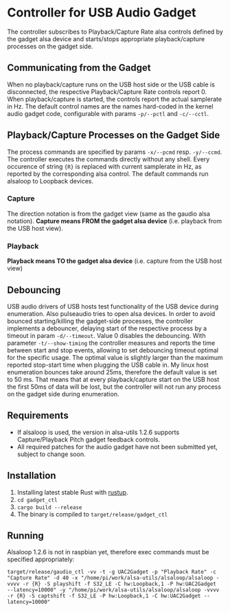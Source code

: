 # Controller for USB Audio Gadget
The controller subscribes to Playback/Capture Rate alsa controls defined by the gadget alsa device and starts/stops appropriate playback/capture processes on the gadget side.

## Communicating from the Gadget
When no playback/capture runs on the USB host side or the USB cable is disconnected, the respective Playback/Capture Rate controls report 0. When playback/capture is started, the controls report the actual samplerate in Hz. The default control names are the names hard-coded in the kernel audio gadget code, configurable with params `-p/--pctl` and `-c/--cctl`.

## Playback/Capture Processes on the Gadget Side
The process commands are specified by params `-x/--pcmd` resp. `-y/--ccmd`. The controller executes the commands directly without any shell. Every occurence of string `{R}` is replaced with current samplerate in Hz, as reported by the corresponding alsa control.
The default commands run alsaloop to Loopback devices.
### Capture
The direction notation is from the gadget view (same as the gaudio alsa notation). **Capture means FROM the gadget alsa device** (i.e. playback from the USB host view).
### Playback
**Playback means TO the gadget alsa device** (i.e. capture from the USB host view)

## Debouncing
USB audio drivers of USB hosts test functionality of the USB device during enumeration. Also pulseaudio tries to open alsa devices. In order to avoid bounced starting/killing the gadget-side processes, the controller implements a debouncer, delaying start of the respective process by a timeout in param `-d/--timeout`. Value 0 disables the debouncing. With parameter `-t/--show-timing` the controller measures and reports the time between start and stop events, allowing to set debouncing timeout optimal for the specific usage. The optimal value is slightly larger than the maximum reported stop-start time when plugging the USB cable in. My linux host enumeration bounces take around 25ms, therefore the default value is set to 50 ms. That means that at every playback/capture start on the USB host the first 50ms of data will be lost, but the controller will not run any process on the gadget side during enumeration.

## Requirements
* If alsaloop is used, the version in alsa-utils 1.2.6 supports Capture/Playback Pitch gadget feedback controls.
* All required patches for the audio gadget have not been submitted yet, subject to change soon.

## Installation
1. Installing latest stable Rust with [rustup](https://www.rust-lang.org/tools/install).
2. `cd gadget_ctl`
3. `cargo build --release`
4. The binary is compiled to `target/release/gadget_ctl`

## Running
Alsaloop 1.2.6 is not in raspbian yet, therefore exec commands must be specified appropriately:
```
target/release/gaudio_ctl -vv -t -g UAC2Gadget -p "Playback Rate" -c "Capture Rate" -d 40 -x "/home/pi/work/alsa-utils/alsaloop/alsaloop -vvvv -r {R} -S playshift -f S32_LE -C hw:Loopback,1 -P hw:UAC2Gadget  --latency=10000" -y "/home/pi/work/alsa-utils/alsaloop/alsaloop -vvvv -r {R} -S captshift -f S32_LE -P hw:Loopback,1 -C hw:UAC2Gadget --latency=10000"
```
